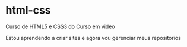 # html-css

Curso de HTML5 e CSS3 do Curso em video

Estou aprendendo a criar sites e agora vou gerenciar meus repositorios